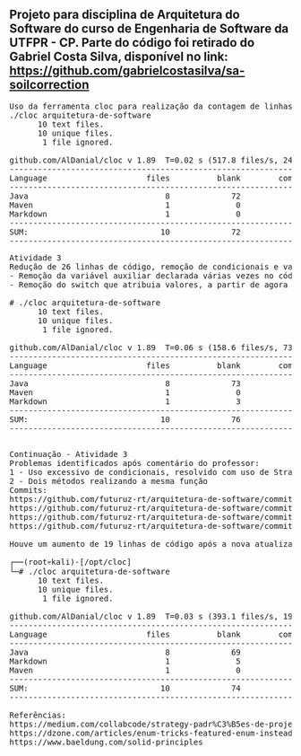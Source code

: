 Projeto para disciplina de Arquitetura do Software do curso de Engenharia de Software da UTFPR - CP. Parte do código foi retirado do Gabriel Costa Silva, disponível no link: https://github.com/gabrielcostasilva/sa-soilcorrection
-----------------------------
<pre>
Uso da ferramenta cloc para realização da contagem de linhas de código, vale ressaltar que os testes não foram incluídos.
./cloc arquitetura-de-software          
      10 text files.
      10 unique files.                              
       1 file ignored.

github.com/AlDanial/cloc v 1.89  T=0.02 s (517.8 files/s, 24235.0 lines/s)
-------------------------------------------------------------------------------
Language                     files          blank        comment           code
-------------------------------------------------------------------------------
Java                             8             72              1            361
Maven                            1              0              0             33
Markdown                         1              0              0              1
-------------------------------------------------------------------------------
SUM:                            10             72              1            395
-------------------------------------------------------------------------------
</pre>

<pre>
Atividade 3
Redução de 26 linhas de código, remoção de condicionais e variável auxiliar utilizada de forma errônea
- Remoção da variável auxiliar declarada várias vezes no código (https://github.com/futuruz-rt/arquitetura-de-software/commit/98bae6c9c7e48b3a6b55947af4e1681b87d8b56a)
- Remoção do switch que atribuia valores, a partir de agora é atribuído direto na classe enum (https://github.com/futuruz-rt/arquitetura-de-software/commit/a4d40c31d7a199f19b9e90919fec7e82775c5764 e https://github.com/futuruz-rt/arquitetura-de-software/commit/04f03b66b4c0295857b6855a0629848f506069a3)

# ./cloc arquitetura-de-software 
      10 text files.
      10 unique files.                              
       1 file ignored.

github.com/AlDanial/cloc v 1.89  T=0.06 s (158.6 files/s, 7357.4 lines/s)
-------------------------------------------------------------------------------
Language                     files          blank        comment           code
-------------------------------------------------------------------------------
Java                             8             73              1            335
Maven                            1              0              0             33
Markdown                         1              3              0             19
-------------------------------------------------------------------------------
SUM:                            10             76              1            387
-------------------------------------------------------------------------------

</pre>

<pre>
Continuação - Atividade 3
Problemas identificados após comentário do professor: 
1 - Uso excessivo de condicionais, resolvido com uso de Strategy e operador ternário, o método é reescrito no enum.
2 - Dois métodos realizando a mesma função
Commits: 
https://github.com/futuruz-rt/arquitetura-de-software/commit/53f9dddbb6dcde71f25c6034cb97d28291b6c264
https://github.com/futuruz-rt/arquitetura-de-software/commit/45d1bfda780988bff57f87283adddff1d3c3f881
https://github.com/futuruz-rt/arquitetura-de-software/commit/815cf97d3b170776debcb6129d5fb058949f2025
https://github.com/futuruz-rt/arquitetura-de-software/commit/8967584939aaec9dad5f0e3306e267f6ae6909a9

Houve um aumento de 19 linhas de código após a nova atualização

┌──(root💀kali)-[/opt/cloc]
└─# ./cloc arquitetura-de-software          
      10 text files.
      10 unique files.                              
       1 file ignored.

github.com/AlDanial/cloc v 1.89  T=0.03 s (393.1 files/s, 19735.1 lines/s)
-------------------------------------------------------------------------------
Language                     files          blank        comment           code
-------------------------------------------------------------------------------
Java                             8             69              2            354
Markdown                         1              5              0             39
Maven                            1              0              0             33
-------------------------------------------------------------------------------
SUM:                            10             74              2            426
-------------------------------------------------------------------------------

Referências:
https://medium.com/collabcode/strategy-padr%C3%B5es-de-projeto-em-java-43889a3afc5a
https://dzone.com/articles/enum-tricks-featured-enum-instead-of-switch
https://www.baeldung.com/solid-principles
</pre>
